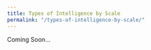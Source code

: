 ```yaml
---
title: Types of Intelligence by Scale
permalink: "/types-of-intelligence-by-scale/"
---
```


Coming Soon...

